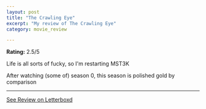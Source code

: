 ```yaml
---
layout: post
title: "The Crawling Eye"
excerpt: "My review of The Crawling Eye"
category: movie_review

---
```


**Rating:** 2.5/5

Life is all sorts of fucky, so I'm restarting MST3K

After watching (some of) season 0, this season is polished gold by comparison

<hr>

[See Review on Letterboxd](https://boxd.it/7YUs7x)
